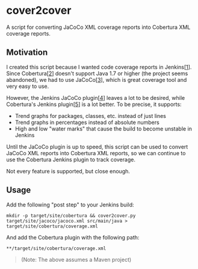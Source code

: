 # cover2cover

A script for converting JaCoCo XML coverage reports into Cobertura XML coverage
reports.

## Motivation

I created this script because I wanted code coverage reports in Jenkins[[1]].
Since Cobertura[[2]] doesn't support Java 1.7 or higher (the project seems
abandoned), we had to use JaCoCo[[3]], which is great coverage tool and very easy
to use.

However, the Jenkins JaCoCo plugin[[4]] leaves a lot to be desired, while Cobertura's
Jenkins plugin[[5]] is a lot better. To be precise, it supports:

  * Trend graphs for packages, classes, etc. instead of just lines
  * Trend graphs in percentages instead of absolute numbers
  * High and low "water marks" that cause the build to become unstable in Jenkins

Until the JaCoCo plugin is up to speed, this script can be used to convert
JaCoCo XML reports into Cobertura XML reports, so we can continue to use the
Cobertura Jenkins plugin to track coverage.

Not every feature is supported, but close enough.

## Usage

Add the following "post step" to your Jenkins build:

    mkdir -p target/site/cobertura && cover2cover.py target/site/jacoco/jacoco.xml src/main/java > target/site/cobertura/coverage.xml

And add the Cobertura plugin with the following path:

    **/target/site/cobertura/coverage.xml

> (Note: The above assumes a Maven project)

[1]: http://jenkins-ci.org/ "Jenkins"
[2]: http://cobertura.sourceforge.net/ "Cobertura"
[3]: http://www.eclemma.org/jacoco/ "JaCoCo"
[4]: https://wiki.jenkins-ci.org/display/JENKINS/JaCoCo+Plugin "Jenkins JaCoCo plugin"
[5]: https://wiki.jenkins-ci.org/display/JENKINS/Cobertura+Plugin "Jenkins Cobertura plugin"
